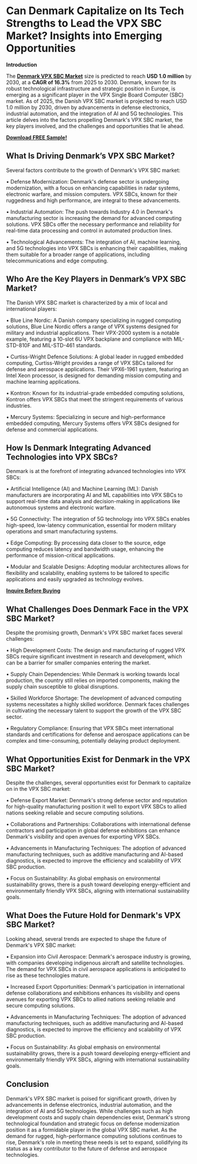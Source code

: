 # Can Denmark Capitalize on Its Tech Strengths to Lead the VPX SBC Market? Insights into Emerging Opportunities

**Introduction**

The [**Denmark VPX SBC Market**](https://www.nextmsc.com/report/denmark-vpx-sbc-market-se3108) size is predicted to reach **USD 1.0 million** by 2030, at a **CAGR of 16.3%** from 2025 to 2030. Denmark, known for its robust technological infrastructure and strategic position in Europe, is emerging as a significant player in the VPX Single Board Computer (SBC) market. As of 2025, the Danish VPX SBC market is projected to reach USD 1.0 million by 2030, driven by advancements in defense electronics, industrial automation, and the integration of AI and 5G technologies. This article delves into the factors propelling Denmark's VPX SBC market, the key players involved, and the challenges and opportunities that lie ahead.

[**Download FREE Sample!**](https://www.nextmsc.com/denmark-vpx-sbc-market-se3108/request-sample)

## What Is Driving Denmark’s VPX SBC Market?

Several factors contribute to the growth of Denmark's VPX SBC market:

•	Defense Modernization: Denmark's defense sector is undergoing modernization, with a focus on enhancing capabilities in radar systems, electronic warfare, and mission computers. VPX SBCs, known for their ruggedness and high performance, are integral to these advancements.

•	Industrial Automation: The push towards Industry 4.0 in Denmark's manufacturing sector is increasing the demand for advanced computing solutions. VPX SBCs offer the necessary performance and reliability for real-time data processing and control in automated production lines.

•	Technological Advancements: The integration of AI, machine learning, and 5G technologies into VPX SBCs is enhancing their capabilities, making them suitable for a broader range of applications, including telecommunications and edge computing.

## Who Are the Key Players in Denmark’s VPX SBC Market?

The Danish VPX SBC market is characterized by a mix of local and international players:

•	Blue Line Nordic: A Danish company specializing in rugged computing solutions, Blue Line Nordic offers a range of VPX systems designed for military and industrial applications. Their VPX-2000 system is a notable example, featuring a 10-slot 6U VPX backplane and compliance with MIL-STD-810F and MIL-STD-461 standards.

•	Curtiss-Wright Defence Solutions: A global leader in rugged embedded computing, Curtiss-Wright provides a range of VPX SBCs tailored for defense and aerospace applications. Their VPX6-1961 system, featuring an Intel Xeon processor, is designed for demanding mission computing and machine learning applications.

•	Kontron: Known for its industrial-grade embedded computing solutions, Kontron offers VPX SBCs that meet the stringent requirements of various industries.

•	Mercury Systems: Specializing in secure and high-performance embedded computing, Mercury Systems offers VPX SBCs designed for defense and commercial applications.

## How Is Denmark Integrating Advanced Technologies into VPX SBCs?

Denmark is at the forefront of integrating advanced technologies into VPX SBCs:

•	Artificial Intelligence (AI) and Machine Learning (ML): Danish manufacturers are incorporating AI and ML capabilities into VPX SBCs to support real-time data analysis and decision-making in applications like autonomous systems and electronic warfare.

•	5G Connectivity: The integration of 5G technology into VPX SBCs enables high-speed, low-latency communication, essential for modern military operations and smart manufacturing systems.

•	Edge Computing: By processing data closer to the source, edge computing reduces latency and bandwidth usage, enhancing the performance of mission-critical applications.

•	Modular and Scalable Designs: Adopting modular architectures allows for flexibility and scalability, enabling systems to be tailored to specific applications and easily upgraded as technology evolves.

[**Inquire Before Buying**](https://www.nextmsc.com/denmark-vpx-sbc-market-se3108/inquire-before-buying)

## What Challenges Does Denmark Face in the VPX SBC Market?

Despite the promising growth, Denmark's VPX SBC market faces several challenges:

•	High Development Costs: The design and manufacturing of rugged VPX SBCs require significant investment in research and development, which can be a barrier for smaller companies entering the market.

•	Supply Chain Dependencies: While Denmark is working towards local production, the country still relies on imported components, making the supply chain susceptible to global disruptions.

•	Skilled Workforce Shortage: The development of advanced computing systems necessitates a highly skilled workforce. Denmark faces challenges in cultivating the necessary talent to support the growth of the VPX SBC sector.

•	Regulatory Compliance: Ensuring that VPX SBCs meet international standards and certifications for defense and aerospace applications can be complex and time-consuming, potentially delaying product deployment.

## What Opportunities Exist for Denmark in the VPX SBC Market?

Despite the challenges, several opportunities exist for Denmark to capitalize on in the VPX SBC market:

•	Defense Export Market: Denmark's strong defense sector and reputation for high-quality manufacturing position it well to export VPX SBCs to allied nations seeking reliable and secure computing solutions.

•	Collaborations and Partnerships: Collaborations with international defense contractors and participation in global defense exhibitions can enhance Denmark's visibility and open avenues for exporting VPX SBCs.

•	Advancements in Manufacturing Techniques: The adoption of advanced manufacturing techniques, such as additive manufacturing and AI-based diagnostics, is expected to improve the efficiency and scalability of VPX SBC production.

•	Focus on Sustainability: As global emphasis on environmental sustainability grows, there is a push toward developing energy-efficient and environmentally friendly VPX SBCs, aligning with international sustainability goals.

## What Does the Future Hold for Denmark's VPX SBC Market?

Looking ahead, several trends are expected to shape the future of Denmark's VPX SBC market:

•	Expansion into Civil Aerospace: Denmark's aerospace industry is growing, with companies developing indigenous aircraft and satellite technologies. The demand for VPX SBCs in civil aerospace applications is anticipated to rise as these technologies mature.

•	Increased Export Opportunities: Denmark's participation in international defense collaborations and exhibitions enhances its visibility and opens avenues for exporting VPX SBCs to allied nations seeking reliable and secure computing solutions.

•	Advancements in Manufacturing Techniques: The adoption of advanced manufacturing techniques, such as additive manufacturing and AI-based diagnostics, is expected to improve the efficiency and scalability of VPX SBC production.

•	Focus on Sustainability: As global emphasis on environmental sustainability grows, there is a push toward developing energy-efficient and environmentally friendly VPX SBCs, aligning with international sustainability goals.

## Conclusion

Denmark's VPX SBC market is poised for significant growth, driven by advancements in defense electronics, industrial automation, and the integration of AI and 5G technologies. While challenges such as high development costs and supply chain dependencies exist, Denmark's strong technological foundation and strategic focus on defense modernization position it as a formidable player in the global VPX SBC market. As the demand for rugged, high-performance computing solutions continues to rise, Denmark's role in meeting these needs is set to expand, solidifying its status as a key contributor to the future of defense and aerospace technologies.
